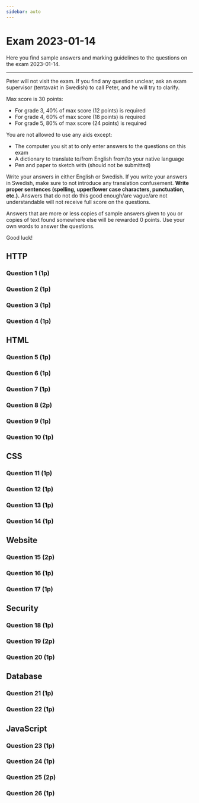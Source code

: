 ```yaml
---
sidebar: auto
---
```

# Exam 2023-01-14
Here you find sample answers and marking guidelines to the questions on the exam 2023-01-14.

---

Peter will not visit the exam. If you find any question unclear, ask an exam supervisor (tentavakt in Swedish) to call Peter, and he will try to clarify. 

Max score is 30 points:

* For grade 3, 40% of max score (12 points) is required
* For grade 4, 60% of max score (18 points) is required
* For grade 5, 80% of max score (24 points) is required

You are not allowed to use any aids except:

* The computer you sit at to only enter answers to the questions on this exam
* A dictionary to translate to/from English from/to your native language
* Pen and paper to sketch with (should not be submitted)

Write your answers in either English or Swedish. If you write your answers in Swedish, make sure to not introduce any translation confusement. **Write proper sentences (spelling, upper/lower case characters, punctuation, etc.).** Answers that do not do this good enough/are vague/are not understandable will not receive full score on the questions.

Answers that are more or less copies of sample answers given to you or copies of text found somewhere else will be rewarded 0 points. Use your own words to answer the questions.

Good luck!




## HTTP

### Question 1 (1p)
<ExamQuestion>
<template v-slot:question>

Name the method one should use in HTTP when the request is about:

1. Retrieving a resource
2. Creating a new resource
3. Updating a resource

**Note**: This question is about HTTP when used properly, and has nothing to do with HTML, web browsers, nor websites.

You will get:

* 0.33 points for each correct name (spelling must be correct)

</template>
<template v-slot:sample-answer>

1. `GET`
2. `POST`
3. `PUT`

</template>
<template v-slot:marking-guidelines>

* 0.33 points for each correct name (spelling must be correct)

</template>
</ExamQuestion>




### Question 2 (1p)
<ExamQuestion>
<template v-slot:question>

In HTTP, explain what `application/x-www-form-urlencoded` is, and when it's used.

**Note**: This question is about HTTP when used properly, and has nothing to do with HTML, web browsers, nor websites.

</template>
<template v-slot:sample-answer>

`application/x-www-form-urlencoded` is a name of a data format. It can be used as value for headers in HTTP requests and HTTP responses, for example the `Accept` header and the `Content-Type` header.

</template>
<template v-slot:marking-guidelines>

* 0.5 points for explaining what it is (data format/MIME type)
* 0.5 points for when it's used
* -0.1 points for writing something incorrect or confusing

</template>
</ExamQuestion>



### Question 3 (1p)
<ExamQuestion>
<template v-slot:question>

In HTTP, what would be a good URI one can use to delete the blogpost with id `175`?

**Note**: This question is about HTTP when used properly, and has nothing to do with HTML, web browsers, nor websites.

</template>
<template v-slot:sample-answer>

In HTTP, the URI should identify the resource the request is about, so the URI could for example be `/blogposts/175`. 

</template>
<template v-slot:marking-guidelines>

* 1 point for a URI only identifying the resource to be deleted, and nothing else
* -0.25 points for using an `id` placeholder in the URI (HTTP don't contain the placeholder concept, only some web frameworks do that)

</template>
</ExamQuestion>



### Question 4 (1p)
<ExamQuestion>
<template v-slot:question>

Write the HTTP status code for the following reason phrases:

1. Internal Server Error
2. Not Found
3. OK
4. Bad Request

**Note**: This question is about HTTP when used properly, and has nothing to do with HTML, web browsers, nor websites.

You'll get:

* 0.25 points for each correct answer

</template>
<template v-slot:sample-answer>

1. `500`
2. `404`
3. `200`
4. `400`

</template>
<template v-slot:marking-guidelines>

* 0.25 points for each correct answer

</template>
</ExamQuestion>




## HTML



### Question 5 (1p)
<ExamQuestion>
<template v-slot:question>

Place the lines of code below in such order that they form a valid HTML5 document (only place one line of code in each box).

* `<html>`
* `<h1>Welcome!</h1>`
* `</body>`
* `<head>`
* `</head>`
* `<title>Welcome!</title>`
* `<!DOCTYPE html>`
* `</html>`
* `<body>`

**Note**: All must be correct to get points on this question.

</template>
<template v-slot:sample-answer>

```html
<!DOCTYPE html>
<html>
    <head>
        <title>Welcome!</title>
    </head>
    <body>
        <h1>Welcome!</h1>
    </body>
</html>
```

</template>
<template v-slot:marking-guidelines>

* 1 point for all in correct order

</template>
</ExamQuestion>




### Question 6 (1p)
<ExamQuestion>
<template v-slot:question>

When writing an HTML tutorial on a website, one often wants to write tags like `<p>` that are shown as text, instead of being interpreted as a paragraph element by the web browser. Explain what you need to do to make the web browser display the text `<p>` instead of interpreting it as the start tag for a paragraph.

**Note**: This question is only about HTML, and has nothing to do with Handlebars.

</template>
<template v-slot:sample-answer>

You need to write `<` and `>` as their character entities instead, since these characters have special meaning in HTML (they are part of the syntax for tags). So you would write:

`&lt;p&gt;`

To make the web browser display:

`<p>`

</template>
<template v-slot:marking-guidelines>

* 0.9 points for saying `<` and `>` needs to be written as their character entities/"escaped"
* 0.1 points for showing that you know how character entities are written (doesn't need to be perfect)

</template>
</ExamQuestion>




### Question 7 (1p)
<ExamQuestion>
<template v-slot:question>

Write the name of an HTML tag that can be placed in the `<head>` element and that causes the web browser to send an HTTP request when it receives the HTML code for that tag.

**Note**: Just write the name of the tag; do not include `<` and `>`.

</template>
<template v-slot:sample-answer>

`link`

</template>
<template v-slot:marking-guidelines>

* 1 point for a valid tag name

::: warning Example of wrong tags
Some students answered `img`. That is wrong, because the `<head>` element should only contain meta information about the webpage, and not content.

Some students answered `a`. That is wrong for the same reason as `img`. Also, an `<a>` element does not cause the web browser to send a HTTP request when it receives the HTML code for it, but when the user clicks on it, so it's also wrong answer for that reason.
:::

</template>
</ExamQuestion>




### Question 8 (2p)
<ExamQuestion>
<template v-slot:question>

Name 4 different **block** elements in HTML.

**Note**: Just write the name of the tag; do not include `<` and `>`.

You'll get:

* 0.5 points for each correct answer (spelling needs to be correct)
* -0.25 points for each incorrect answer
* At lest 0 points on the question

</template>
<template v-slot:sample-answer>

1. `h1`
2. `p`
3. `ul`
4. `div`

</template>
<template v-slot:marking-guidelines>

* 0.5 points for each correct answer (spelling needs to be correct)
* -0.25 points for each incorrect answer
* At lest 0 points on the question

</template>
</ExamQuestion>




### Question 9 (1p)
<ExamQuestion>
<template v-slot:question>

If a user comes to a website with the form below and submits it without making any changes to it, what would the URI of the request look like? Write the URI as your answer.

```html
<form action="/sum" method="GET">
   Number 1: <input type="number" name="x" value="123">
   Number 2: <input type="number" name="y" value="456">
   <input type="submit" value="Compute sum!">
</form>
```

</template>
<template v-slot:sample-answer>

```
/sum?x=123&y=456
```

</template>
<template v-slot:marking-guidelines>

* 0.5 points for correct `x` name and value (`123`)
* 0.5 points for correct `y` name and value (`456`)
* Point reductions for errors:
    * -0.1 points for surrounding value with quotes
    * -0.1 points for using `&&` or `.` instead of `&`
    * -0.25 points for missing `/sum` in the beginning
    * -0.25 points for not having `?`

</template>
</ExamQuestion>



### Question 10 (1p)
<ExamQuestion>
<template v-slot:question>

To make a webpage display some text as a header, you can use the `<h1>` element:

```html
<h1>Sunny weather this weekend!</h1>
```

Another solution is to use a `<div>` element that you then style to look like a header using CSS. Explain why it's better to use the `<h1>` solution instead of the `<div>` + CSS solution.

</template>
<template v-slot:sample-answer>

The purpose of HTML is to mark up what type of data different text represents. `<h1>` will mark the text as a header, so search engines, text to speech tools, etc. know this and can function properly. That information would be lost if you used the `<div>` + CSS solution instead, so search engines and other tools will not be able to understand that that part of  the text on the webpage is a header.

::: tip Extra info
`<div>` has no semantic meaning at all in HTML, and should only be used in those cases we need extra block elements in our code to be able to implement the GUI  we want using CSS.
:::

</template>
<template v-slot:marking-guidelines>

* 1 point for the `<div>` + CSS solution is missing the semantic meaning of the text

</template>
</ExamQuestion>





## CSS






### Question 11 (1p)
<ExamQuestion>
<template v-slot:question>

Name and describe 2 different CSS properties of your choice except `color`. For each, provide also an example of a value it can have, and explain the result of using the property with that value.

</template>
<template v-slot:sample-answer>

The CSS property `background-color` determines which background color the element should have. For example, the value `red` would give the element a red background.

The CSS property `font-size` determines how big the text in the element should be. For example, the value `16px` would make the text in the element 16 pixels big.

</template>
<template v-slot:marking-guidelines>

* 1 point for an answer that is largely correct
* Point reductions for errors:
    * -0.5 points for only one good declaration
    * -0.25 points for no description of the result of applying the value to the property

</template>
</ExamQuestion>






### Question 12 (1p)
<ExamQuestion>
<template v-slot:question>

What color will the text in the paragraph in the HTML code below have?

```html
<style>
    
    p{
        color: red;
    }
    
    #p{
        color: green;
    }
    
    .p{
        color: blue;
    }
    
</style>

<p>Some text.</p>
```

</template>
<template v-slot:sample-answer>

`green`

</template>
<template v-slot:marking-guidelines>

* 1 point for a correct answer

</template>
</ExamQuestion>






### Question 13 (1p)
<ExamQuestion>
<template v-slot:question>

Here is some CSS code:

```css
div div#em.p{
  width: 50%;
}
```

Write HTML code that contains a match for the CSS selector in the code above. Write as little HTML code as possibly (don't write any extra elements or attributes that are not needed).

**Note**: You should only write the HTML code found in the `<body>` element (including the `<body>` element), you should not write the code for an entire HTML document.

</template>
<template v-slot:sample-answer>

```html
<body>
    <div>
        <div id="em" class="p">I'm selected!</span>
    </div>
</body>
```

</template>
<template v-slot:marking-guidelines>

* For answers that are close to correct:
    * 0.5 points for `<div>` in `<body>`
    * 0.5 points for `<div id="em" class="p">` in `<div>`
    * Point reductions for errors:
        * -0.1 points for each unnecessary HTML element
        * -0.1 points for each unnecessary HTML attribute
        * -0.25 points for each wrong value in/missing HTML attribute
        * -0.5 points for syntax error

</template>
</ExamQuestion>






### Question 14 (1p)
<ExamQuestion>
<template v-slot:question>

Write a CSS selector that selects the element in the HTML code below that contains the text `SELECT ME`. The selector should select only that element, and no other.

```html
<body>
    <p class="p">Here is <span class="s">SELECT ME</span> <span>some text</span>.</p>
    <div class="p">Here is some more text, <span class="s">and some more</span>.</div>
    <p>Here is <span class="s">some other</span> text.</p>
</body>
```

</template>
<template v-slot:sample-answer>

```css
p.p .s
```

</template>
<template v-slot:marking-guidelines>

* 1 point for an answer that works

</template>
</ExamQuestion>



## Website



### Question 15 (2p)
<ExamQuestion>
<template v-slot:question>

On a website, when a none-logged in user tries to access a page only logged in users should be able to access, the user is redirected to the login page. When the user has logged in on the login page, she is currently always taken to the start page.

Alice is assigned the task to change this, so the user instead comes to the page she first tried to access (the one she was redirected from) after she has successfully logged in. There exist different ways this functionality can be implemented. Suggest the best way you can think of to Alice.

</template>
<template v-slot:sample-answer>

When redirecting the user to the login page, the web application needs to remember the URI for the page the user was on, so the web application later can redirect the user back to that page using that URI after she has successfully logged in. That URI can be remembered in different ways. The best way is to simply to remember it in a query string parameter when redirecting the user to the login page. That way, no additional data need to be stored neither on the client or the server, and users can bookmark the login page leading to a specific page after having logged in.

</template>
<template v-slot:marking-guidelines>

* 2 points for storing the "redirect back" URI in a query string parameter

OR:

* 1.5 points for suggesting another way to store the "redirect back" URI that the server has access to

</template>
</ExamQuestion>


### Question 16 (1p)
<ExamQuestion>
<template v-slot:question>

On a website containing blogposts spread out over different pages using pagination, the Handlebars code below in a view file is used to show a link to the current page the user is on:

```html
<a href="/projects/pages/{{currentPage}}">{{currentPage}}</a>
```

The `currentPage` value is a number that comes from the model when the Handlebars view is rendered, and all works good.

Bob is then assigned the task to add a link to the next page with blogposts. To do that, Bob changes the code above to:

```html
<a href="/projects/pages/{{currentPage}}">{{currentPage}}</a>
<a href="/projects/pages/{{currentPage + 1}}">{{currentPage + 1}}</a>
```

Will this work? If yes, then state so. If no, then explain what's wrong, and explain what Bob can do to make the code work as it should.

</template>
<template v-slot:sample-answer>

We can't use arbitrary JavaScript expressions in Handlebars expressions, so `{{a + b}}` in Handlebars doesn't work. Instead, Bob should add `currentPage + 1` to the model (in the JS code), for example in a property called `nextPage`, and then in the Handlebar file use:

```html
<a href="/projects/pages/{{currentPage}}">{{currentPage}}</a>
<a href="/projects/pages/{{nextPage}}">{{nextPage}}</a>
```

</template>
<template v-slot:marking-guidelines>

* 0.5 points for explaining what's wrong
* 0.5 points for suggesting how to solve it

</template>
</ExamQuestion>






### Question 17 (1p)
<ExamQuestion>
<template v-slot:question>

On a website, give an example of something that is better stored in a cookie than in the user's session.

</template>
<template v-slot:sample-answer>

Since sessions are short lived, they can't be used to remember information about the user that survives for a long time (for example when visiting the website two different days). But with cookies, such information can be remembered for a long time, so if the website is a store where users can put products in their online basket, then storing those products in a cookie instead of the session can be beneficial (if you want that information to be remembered for long).

</template>
<template v-slot:marking-guidelines>

* 1 point for a valid example

OR:

* 0.5 points for a valid example that doesn't explain what to store in the cookie

</template>
</ExamQuestion>





## Security



### Question 18 (1p)
<ExamQuestion>
<template v-slot:question>

On a website where only the admin should be able to login and delete resources, the following Express code is used to handle requests for deleting a blogpost with a specific id (`request.session.isLoggedIn` is `true` when the user is logged in as the admin, and `false` otherwise):

```js
//...

app.post('/blogposts/:id/delete', function(request, response){
    
    const id = request.params.id
    
    if(!request.session.isLoggedIn){
        response.redirect('/login')
    }
    
    const query = "DELETE FROM blogposts WHERE id = ?"
    const values = [id]
    
    db.run(query, values, function(error){
        
        if(error){
            response.render("internal-error.hbs")
        }else{
            response.redirect('/blogposts')
        }
        
    })
    
})

//...
```

Is the code good or bad? If yes, then justify why it's good. If bad, then explain why it's bad, and suggest how the code should change to become better.

</template>
<template v-slot:sample-answer>

The code is bad. If someone sends a POST request to `/blogposts/45/delete` without being logged in, the blogpost with id `45` will still be deleted, since the code execution doesn't stop at line 8, but the rest of the code in the function is executed as well. A `return` statement is needed on line 8, or the rest of the code in the function needs to be put in an `else` statement.

</template>
<template v-slot:marking-guidelines>

* 0.5 points for explaining the authorization bug that exist
* 0.5 points for suggesting how to fix the bug

</template>
</ExamQuestion>




### Question 19 (2p)
<ExamQuestion>
<template v-slot:question>

On a website where the admin can create blogposts, an SQLite table is used to store all the blogposts. The table looks like this (`content` is not shown, since that one is quite long, and not all rows are shown):

|keyword|title|content|isPublished|
|---|---|---|---|
| html | HTML is fun! | ... |1|
| css | CSS is fun too! | ... |0|
| js | JS is most fun! | ... |0|

The idea is that a user should only be able to read the blogposts that have the value `1` for `isPublished`.

When receiving an HTTP request to send back a blogpost with a specific `keyword`, it is handled like this:

**app.js**
```js
app.get('/blogposts/:keyword', function(request, response){
    
    const keyword = request.params.keyword
    
    const query = "SELECT * FROM blogposts WHERE isPublished = 1 AND keyword = '"+keyword+"'"
    
    db.get(query, function(error, blogpost){
        // Let us assume no database error occurred, so we ignore that.
        
        const model = {
            blogpost
        }
        
        response.render('blogpost.hbs', model)
        
    })
    
})
```

**views/blogpost.hbs**

```html
<h1>{{blogpost.title}}</h1>
<p>{{blogpost.content}}</p>
```

As your answer, write a URL a hacker can send to read a blogpost that hasn't been published yet (for example a URL that would send back the blogpost with keyword `css`).

</template>
<template v-slot:sample-answer>

`/blogposts/' OR keyword='css`

</template>
<template v-slot:marking-guidelines>

* 2 points for an answer that largely works
* -0.5 points for each error in an answer that almost works, such as:
    * Not have inserted single quotes correct, e.g. `/blogposts/ -1 OR keyword=css`

</template>
</ExamQuestion>




### Question 20 (1p)
<ExamQuestion>
<template v-slot:question>

On a website where only the admin should be able to create new blogposts, the following code is used (`request.session.isLoggedIn` is `true` when the user is logged in as the admin, and `false` otherwise):

**app.js**:
```js
//...

app.get('/blogposts/create', function(request, response){
    const model = {
        isLoggedIn: request.session.isLoggedIn
    }
    response.render('create-blogpost.hbs', model)
})

app.post('/blogposts/create', function(request, response){
    
    const title = request.body.title
    const content = request.body.content
    
    const query = "INSERT INTO blogposts (title, content) VALUES (?, ?)"
    const values = [title, content]
    
    db.run(query, values, function(error){
        if(error){
            response.render('internal-server-error.hbs')
        }else{
            response.redirect('/blogposts/'+this.lastID)
        }
    })
    
})

//...
```

**views/create-blogpost.hbs**:
```html
{{#if isLoggedIn}}
    <form method="POST" action="/blogposts/create">
        Title: <input type="text" name="title">
        Content: <input type="text" name="content">
        <input type="submit" value="Create">
    </form>
{{else}}
    <p>Error: have to be logged in to see the create blogpost form.</p>
{{/if}}
```

Is this part of the website implemented in a secure way? Justify your answer.

</template>
<template v-slot:sample-answer>

No, that part of the website is not implemented in a good way; anyone can send a POST request to `/blogposts/create` to create a new blogpost. Sure, only the admin can retrieve the create blogpost form, but that doesn't stop a hacker from being able to send an equivalent POST request from his own computer.

</template>
<template v-slot:marking-guidelines>

* 1 point for correct answer

OR:

* 0.5 points for correct answer and stating other things as weaknesses  without explaining how/being incorrect about those

</template>
</ExamQuestion>







## Database




### Question 21 (1p)
<ExamQuestion>
<template v-slot:question>

Below is the table `humans` found in an SQLite database (not all rows are shown).

|id|name|age|
|---|---|---|
|1  | Alcie | 10 |
|2  | Bob | 20 |
|3  | Claire | 15 |

Write an SQL query that sets `name` to `Alice` for all humans that currently has the name `Alcie`.

**Note**: Don't use placeholders, like `?`, in your query. You don't need to worry about SQL injections, since this is a pure database question, and has nothing to do with web applications.

</template>
<template v-slot:sample-answer>

```sql
UPDATE humans SET name = "Alice" WHERE name = "Alcie"
```

(in SQLite, when testing for equality, both `=` and `==` can be used)

</template>
<template v-slot:marking-guidelines>

* 1 point for an answer that is largely correct

OR:

* 0.5 points for a query that contains most required SQL parts, but in wrong order

Point reductions for errors:

* -0.1 points for updating the name to `Alicie` (it should be updated to `Alice`)
* -0.1 points using `Alice` in the `WHERE` clause
* -0.1 points for not using quotes around strings

</template>
</ExamQuestion>





### Question 22 (1p)
<ExamQuestion>
<template v-slot:question>

Below is the table `humans` found in an SQLite database (not all rows are shown).

|id|name|age|
|---|---|---|
|1  | Alice | 10 |
|2  | Bob | 20 |
|3  | Claire | 15 |

Write an SQL query that deletes all humans that are younger than `18` (those who are `18` should not be deleted).

**Note**: Don't use placeholders, like `?`, in your query. You don't need to worry about SQL injections, since this is a pure database question, and has nothing to do with web applications.

</template>
<template v-slot:sample-answer>

```sql
DELETE FROM humans WHERE age < 18
```

</template>
<template v-slot:marking-guidelines>

* 1 point for an answer that is largely correct

OR:

* 0.5 points for a query that contains most required SQL parts, but in wrong order

Point reductions for errors:

* -0.1 points for using `DELETE something FROM`, or only `DELETE`, instead of `DELETE FROM`
* -0.25 points for writing JavaScript code that contains a syntax error

</template>
</ExamQuestion>



## JavaScript


### Question 23 (1p)
<ExamQuestion>
<template v-slot:question>

Implement the JavaScript function `getProductUpTo(lastFactor)`, that receives an integer as argument, and returns the product of the integers between `1` and the integer it receives (including `1` and the received integer).

Sample usage:

```js
getProductUpTo(3) // --> 6 (1 * 2 * 3)
getProductUpTo(5) // --> 120 (1 * 2 * 3 * 4 * 5)
getProductUpTo(1) // --> 1
```

</template>
<template v-slot:sample-answer>

```js
function getProductUpTo(lastFactor){
    
    let product = 1
    
    for(let factor=1; factor<=lastFactor; factor++){
        product *= factor
    }
    
    return product
    
}
```

</template>
<template v-slot:marking-guidelines>

* 1 point for an answer that largely works
* Point reduction for small mistakes:
    * -0.1 points for using global variable
    * -0.1 points for using bad name on variable
    * -0.1 points for `product` starting on `0`
    * -0.1 points for iteration starting on `0` instead of `1`

OR:

* 0.25 points for iterating over correct values

</template>
</ExamQuestion>


### Question 24 (1p)
<ExamQuestion>
<template v-slot:question>

Implement the JavaScript function `areAll5(numbers)`, that receives an array with numbers and returns:

* `true` if all the values in the array is `5`
* `false` otherwise

Sample usage:

```js
areAll5([3, 7, 1, 8]) // --> false
areAll5([5, 3, 5, 5]) // --> false
areAll5([5, 5, 5]) // --> true
areAll5([]) // --> true
```

(if the array is empty, then returning `true` is what makes most sense, so that's how your implementation should work as well)

</template>
<template v-slot:sample-answer>

```js
function areAll5(numbers){
    
    for(const number of numbers){
        if(number != 5){
            return false
        }
    }
    
    return true
    
}
```

</template>
<template v-slot:marking-guidelines>

* 1 point for an answer that largely works
* Point reduction for smaller mistakes:
    * -0.1 points for using global variable
    * -0.25 points for iterating over indexes instead of values

OR:

* 0.25 points for correctly using the for of loop with good names

</template>
</ExamQuestion>




### Question 25 (2p)
<ExamQuestion>
<template v-slot:question>

In JavaScript, a movie with a title, a category and a runtime (in minutes) can be represented as an object like this:

```js
const movie = {
    title: "Dumb and Dumber",
    category: "comedy"
    runtimeInMinutes: 106
}
```

Implement the function `getMinutesToWatchMoviesInCategory(movies, category)`, which receives an array with movie objects and a category, and returns the number of minutes it takes to watch all the movies that has that category.

Sample usage:

```js
getMinutesToWatchMoviesInCategory([
    {title: "Dumb and Dumber", category: "comedy" runtimeInMinutes: 106},
    {title: "Shrek", category: "comedy" runtimeInMinutes: 90},
    {title: "Titanic", category: "drama" runtimeInMinutes: 195},
    {title: "Shrek 2", category: "comedy" runtimeInMinutes: 92},
], "comedy") // --> 288 (106 + 90 + 92)
```

</template>
<template v-slot:sample-answer>

```js
function getMinutesToWatchMoviesInCategory(movies, category){
    
    let minutes = 0
    
    for(const movie of movies){
        if(movie.category == category){
            minutes += movie.runtimeInMinutes
        }
    }
    
    return minutes
    
}
```

</template>
<template v-slot:marking-guidelines>

* 2 points for an answer that largely works
* Point reduction for smaller mistakes:
    * -0.25 points for iterating over indexes instead of values

</template>
</ExamQuestion>




### Question 26 (1p)
<ExamQuestion>
<template v-slot:question>

Alice has created the synchronous function `add1(number)`:

```js
function add1(number){
    return number + 1
}
```

Rewrite this function so the caller of the function receives the incremented number through a callback function instead of as a return value.

Then show that you know how to use the new version of the function by using it to increment `5` to `6`, and then log the incremented number in the console using `console.log()`.

</template>
<template v-slot:sample-answer>

```js
function add1(number, callback){
    callback(number + 1)
}

add1(5, function(incrementedNumber){
    console.log(incrementedNumber)
})
```

</template>
<template v-slot:marking-guidelines>

* 0.5 points for implementing the function with the callback correct
    * -0.25 points for not defining the `callback` parameter
* 0.5 points for using the function with the callback correct

</template>
</ExamQuestion>